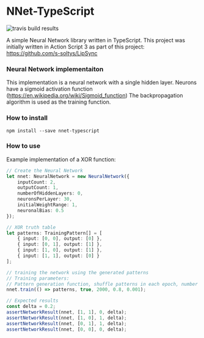 # NNet-TypeScript
![travis build results](https://travis-ci.org/s-soltys/NNet-TypeScript.svg?branch=master)

A simple Neural Network library written in TypeScript.
This project was initially written in Action Script 3 as part of this project: https://github.com/s-soltys/LipSync

### Neural Network implementaiton
This implementation is a neural network with a single hidden layer.
Neurons have a sigmoid activation function (https://en.wikipedia.org/wiki/Sigmoid_function)
The backpropagation algorithm is used as the training function.

### How to install
```
npm install --save nnet-typescript
```

### How to use
Example implementation of a XOR function:
```typescript
// Create the Neural Network
let nnet: NeuralNetwork = new NeuralNetwork({
    inputCount: 2,
    outputCount: 1,
    numberOfHiddenLayers: 0,
    neuronsPerLayer: 30,
    initialWeightRange: 1,
    neuronalBias: 0.5
});

// XOR truth table
let patterns: TrainingPattern[] = [
    { input: [0, 0], output: [0] },
    { input: [0, 1], output: [1] },
    { input: [1, 0], output: [1] },
    { input: [1, 1], output: [0] }
];

// training the network using the generated patterns
// Training parameters:
// Pattern generation function, shuffle patterns in each epoch, number of epochs, learning rate, target MSE
nnet.train(() => patterns, true, 2000, 0.8, 0.001);

// Expected results
const delta = 0.2;
assertNetworkResult(nnet, [1, 1], 0, delta);
assertNetworkResult(nnet, [1, 0], 1, delta);
assertNetworkResult(nnet, [0, 1], 1, delta);
assertNetworkResult(nnet, [0, 0], 0, delta);
```

